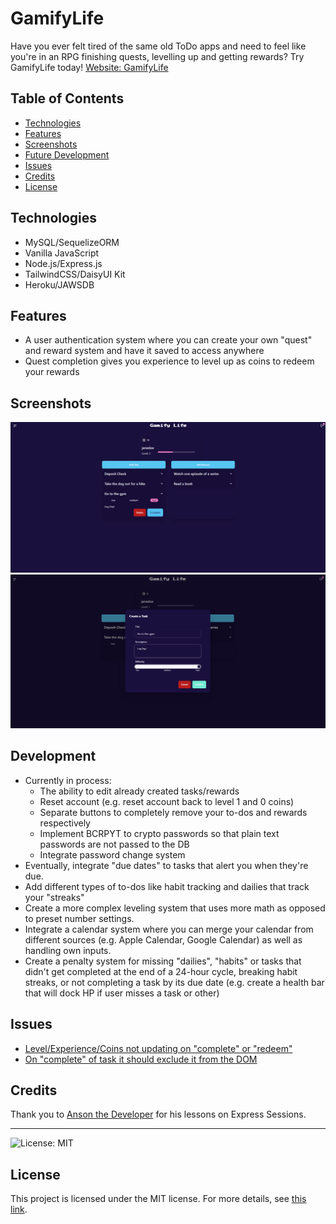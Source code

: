 # GamifyLife
Have you ever felt tired of the same old ToDo apps and need to feel like you're in an RPG finishing quests, levelling up and getting rewards? Try GamifyLife today! [Website: GamifyLife](https://gamify-todo-7c1ee43b6898.herokuapp.com)

## Table of Contents
- [Technologies](#technologies)
- [Features](#features)
- [Screenshots](#screenshots)
- [Future Development](#Development)
- [Issues](#issues)
- [Credits](#credits)
- [License](#license)

## Technologies
- MySQL/SequelizeORM
- Vanilla JavaScript
- Node.js/Express.js
- TailwindCSS/DaisyUI Kit
- Heroku/JAWSDB

## Features
- A user authentication system where you can create your own "quest" and reward system and have it saved to access anywhere
- Quest completion gives you experience to level up as coins to redeem your rewards

## Screenshots

![dash-view](./img-assets/dash-view.png)
![create-task](./img-assets/create-task.png)

## Development 
- Currently in process:
    -  The ability to edit already created tasks/rewards
    -  Reset account (e.g. reset account back to level 1 and 0 coins)
    -  Separate buttons to completely remove your to-dos and rewards respectively
    -  Implement BCRPYT to crypto passwords so that plain text passwords are not passed to the DB
    -  Integrate password change system
- Eventually, integrate "due dates" to tasks that alert you when they're due.
- Add different types of to-dos like habit tracking and dailies that track your "streaks" 
- Create a more complex leveling system that uses more math as opposed to preset number settings.
- Integrate a calendar system where you can merge your calendar from different sources (e.g. Apple Calendar, Google Calendar) as well as handling own inputs.
- Create a penalty system for missing "dailies", "habits" or tasks that didn't get completed at the end of a 24-hour cycle, breaking habit streaks, or not completing a task by its due date (e.g. create a health bar that will dock HP if user misses a task or other)

## Issues
- [Level/Experience/Coins not updating on "complete" or "redeem"](https://github.com/astro0725/GamifyLife/issues/1)
- [On "complete" of task it should exclude it from the DOM](https://github.com/astro0725/GamifyLife/issues/2)
  
## Credits

Thank you to [Anson the Developer](https://www.youtube.com/@ansonthedev) for his lessons on Express Sessions. 

---

![License: MIT](https://img.shields.io/badge/License-MIT-yellow.svg) 
## License

This project is licensed under the MIT license. For more details, see [this link](https://opensource.org/licenses/MIT).
